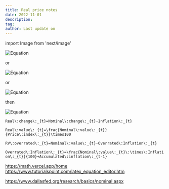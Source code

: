 ```yaml
---
title: Real price notes
date: 2022-11-01
description:
tag:
author: Last update on
---
```


import Image from 'next/image'

![Equation](https://math.vercel.app/?bgcolor=auto&from=Real\:change\:_{t}=Nominal\:change\:_{t}-Inflation\:_{t})

or

![Equation](https://math.vercel.app?from=Real\:value\:_{t}=\frac{Nominal\:value\:_{t}}{Price\:index\:_{t}}\times100)

or

![Equation](https://math.vercel.app?from=RV\:overrated\:_{t}=Nominal\:value\:_{t}-Overrated\:Inflation\:_{t})

then

![Equation](https://math.vercel.app/?bgcolor=auto&from=Overrated\:Inflation\:_{t}=\displaystyle\sum\limits_{t=1985}^n\:inflation\:_{t-1}+\frac{Nominal\:value\:_{t}\:\times\:Inflation\:_{t}}{100})

```Real\:change\:_{t}=Nominal\:change\:_{t}-Inflation\:_{t}```

```Real\:value\:_{t}=\frac{Nominal\:value\:_{t}}{Price\:index\:_{t}}\times100```

```RV\:overrated\:_{t}=Nominal\:value\:_{t}-Overrated\:Inflation\:_{t}```

``Overrated\:Inflation\:_{t}=\frac{Nominal\:value\:_{t}\:\times\:Inflation\:_{t}}{100}+Accumulated\:inflation\:_{t-1}``


https://math.vercel.app/home
https://www.tutorialspoint.com/latex_equation_editor.htm

https://www.dallasfed.org/research/basics/nominal.aspx
